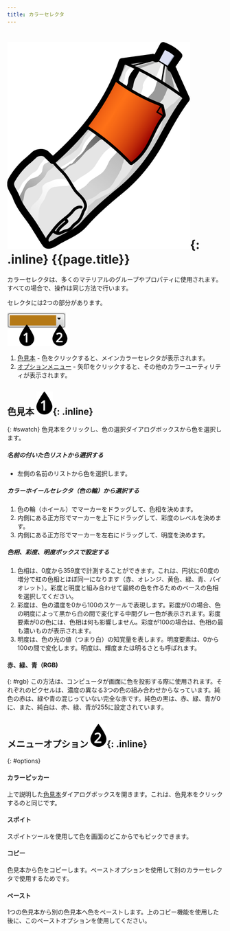 ```yaml
---
title: カラーセレクタ
---
```


# ![images/paint.svg](images/paint.svg){: .inline} {{page.title}}
カラーセレクタは、多くのマテリアルのグループやプロパティに使用されます。すべての場合で、操作は同じ方法で行います。


セレクタには2つの部分があります。

![images/colorswatch-002.svg](images/colorswatch-002.svg)

1. [色見本](#swatch) - 色をクリックすると、メインカラーセレクタが表示されます。
1. [オプションメニュー](#options) - 矢印をクリックすると、その他のカラーユーティリティが表示されます。

## 色見本 ![images/callout-1-vertical.svg](images/callout-1-vertical.svg){: .inline}
{: #swatch}
色見本をクリックし、色の選択ダイアログボックスから色を選択します。

##### 名前の付いた色リストから選択する
* 左側の名前のリストから色を選択します。

##### カラーホイールセレクタ（色の輪）から選択する
1. 色の輪（ホイール）でマーカーをドラッグして、色相を決めます。
1. 内側にある正方形でマーカーを上下にドラッグして、彩度のレベルを決めます。
1. 内側にある正方形でマーカーを左右にドラッグして、明度を決めます。

##### 色相、彩度、明度ボックスで設定する
1. 色相は、0度から359度で計測することができます。これは、円状に60度の増分で虹の色相とほぼ同一になります（赤、オレンジ、黄色、緑、青、バイオレット）。彩度と明度と組み合わせて最終の色を作るためのベースの色相を選択してください。
1. 彩度は、色の濃度を0から100のスケールで表現します。彩度が0の場合、色の明度によって黒から白の間で変化する中間グレー色が表示されます。彩度要素が0の色には、色相は何も影響しません。彩度が100の場合は、色相の最も濃いものが表示されます。
1. 明度は、色の光の値（つまり白）の知覚量を表します。明度要素は、0から100の間で変化します。明度は、輝度または明るさとも呼ばれます。

#### 赤、緑、青（RGB)
{: #rgb}
この方法は、コンピュータが画面に色を投影する際に使用されます。それぞれのピクセルは、濃度の異なる3つの色の組み合わせからなっています。純色の赤は、緑や青の混じっていない完全な赤です。純色の黒は、赤、緑、青が0に、また、純白は、赤、緑、青が255に設定されています。

## メニューオプション ![images/callout-2-vertical.svg](images/callout-2-vertical.svg){: .inline}
{: #options}

#### カラーピッカー
上で説明した[色見本](#swatch)ダイアログボックスを開きます。これは、色見本をクリックするのと同じです。

#### スポイト
スポイトツールを使用して色を画面のどこからでもピックできます。

#### コピー
色見本から色をコピーします。ペーストオプションを使用して別のカラーセレクタで使用するためです。

#### ペースト
1つの色見本から別の色見本へ色をペーストします。上のコピー機能を使用した後に、このペーストオプションを使用してください。
